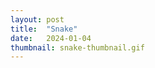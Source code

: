 ```yaml
---
layout: post
title:  "Snake"
date:   2024-01-04
thumbnail: snake-thumbnail.gif
---
```



<div id="sketch-holder" style="position: relative;">
    <script type="text/javascript" src="sketch.js"></script>
    <script type="text/javascript" src="snake.js"></script>
</div>
